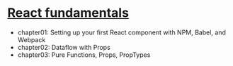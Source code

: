 # [React fundamentals](https://github.com/ReactTraining)

- chapter01: Setting up your first React component with NPM, Babel, and Webpack
- chapter02: Dataflow with Props
- chapter03: Pure Functions, Props, PropTypes
